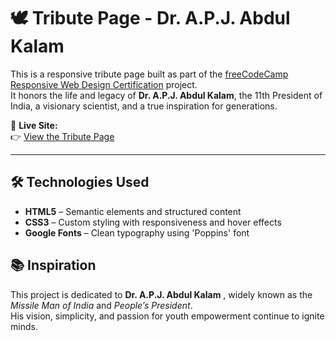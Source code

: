 # 🕊️ Tribute Page - Dr. A.P.J. Abdul Kalam

This is a responsive tribute page built as part of the [freeCodeCamp Responsive Web Design Certification](https://www.freecodecamp.org/learn/responsive-web-design/) project.  
It honors the life and legacy of **Dr. A.P.J. Abdul Kalam**, the 11th President of India, a visionary scientist, and a true inspiration for generations.

🔗 **Live Site:**  
👉 [View the Tribute Page](https://gokul-krishnan-gs.github.io/apj-abdul-kalam-tribute-page/)

---
## 🛠️ Technologies Used

- **HTML5** – Semantic elements and structured content  
- **CSS3** – Custom styling with responsiveness and hover effects  
- **Google Fonts** – Clean typography using 'Poppins' font  


## 📚 Inspiration

This project is dedicated to **Dr. A.P.J. Abdul Kalam** , widely known as the *Missile Man of India* and *People’s President*.  
His vision, simplicity, and passion for youth empowerment continue to ignite minds.

